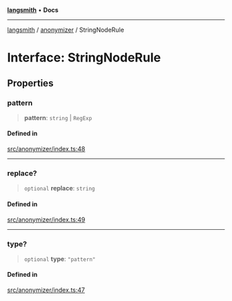 [**langsmith**](../../README.md) • **Docs**

***

[langsmith](../../README.md) / [anonymizer](../README.md) / StringNodeRule

# Interface: StringNodeRule

## Properties

### pattern

> **pattern**: `string` \| `RegExp`

#### Defined in

[src/anonymizer/index.ts:48](https://github.com/langchain-ai/langsmith-sdk/blob/da3c1bb4f1396b48909bf0abac53fd717458c764/js/src/anonymizer/index.ts#L48)

***

### replace?

> `optional` **replace**: `string`

#### Defined in

[src/anonymizer/index.ts:49](https://github.com/langchain-ai/langsmith-sdk/blob/da3c1bb4f1396b48909bf0abac53fd717458c764/js/src/anonymizer/index.ts#L49)

***

### type?

> `optional` **type**: `"pattern"`

#### Defined in

[src/anonymizer/index.ts:47](https://github.com/langchain-ai/langsmith-sdk/blob/da3c1bb4f1396b48909bf0abac53fd717458c764/js/src/anonymizer/index.ts#L47)
